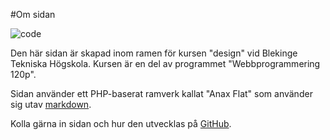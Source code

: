 #Om sidan

![code](img/code.png)

Den här sidan är skapad inom ramen för kursen "design" vid Blekinge Tekniska Högskola. Kursen är en del av programmet "Webbprogrammering 120p".

Sidan använder ett PHP-baserat ramverk kallat "Anax Flat" som använder sig utav [markdown](https://daringfireball.net/projects/markdown/).

Kolla gärna in sidan och hur den utvecklas på [GitHub](https://github.com/almrooth/anax-flat).
